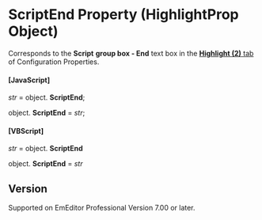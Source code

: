 # ScriptEnd Property (HighlightProp Object)

Corresponds to the **Script**
**group box - End** text box in the
[**Highlight (2)** tab](../../dlg/properties/highlight2/index) of Configuration Properties.

#### \[JavaScript\]

_str_ = object. **ScriptEnd**;

object. **ScriptEnd** = _str_;

#### \[VBScript\]

_str_ = object. **ScriptEnd**

object. **ScriptEnd** = _str_

## Version

Supported on EmEditor Professional Version 7.00 or later.
